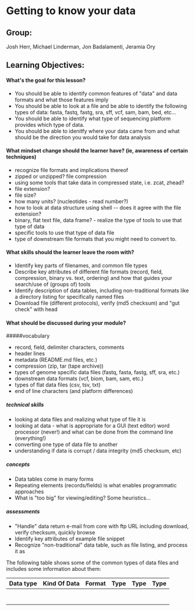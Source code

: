 Getting to know your data
===================

Group: 
-----
Josh Herr, Michael Linderman, Jon Badalamenti, Jeramia Ory

Learning Objectives:
-------------------
#### What's the goal for this lesson?
* You should be able to identify common features of "data" and data formats and what those features imply
* You should be able to look at a file and be able to identify the following types of data: fasta, fastq, fastg, sra, sff, vcf, sam, bam, bed, etc...
* You should be able to identify what type of sequencing platform provides which type of data.
* You should be able to idenitfy where your data came from and what should be the direction you would take for data analysis 

#### What mindset change should the learner have? (ie, awareness of certain techniques)
* recognize file formats and implications thereof
* zipped or unzipped? file compression
* using some tools that take data in compressed state, i.e. zcat, zhead?
* file extension?
* file size?
* how many units? (nucleotides - read number?)
* how to look at data structure using shell -- does it agree with the file extension?
* binary, flat text file, data frame? - realize the type of tools to use that type of data
* specific tools to use that type of data file
* type of downstream file formats that you might need to convert to.

#### What skills should the learner leave the room with?
* Identify key parts of filenames, and common file types
* Describe key attributes of different file formats (record, field, compression, binary vs. text, ordering) and how that guides your search/use of (groups of) tools
* Identify description of data tables, including non-traditional formats like a directory listing for specifically named files
* Download file (different protocols), verify (md5 checksum) and "gut check" with head

#### What should be discussed during your module?

#####vocabulary
* record, field, delimiter characters, comments
* header lines
* metadata (README.md files, etc.)
* compression (zip, tar (tape archive))
* types of genome specific data files (fastq, fasta, fastg, sff, sra, etc.)
* downstream data formats (vcf, biom, bam, sam, etc.)
* types of flat data files (csv, tsv, txt)
* end of line characters (and platform differences)

##### technical skills
* looking at data files and realizing what type of file it is
* looking at data - what is appropriate for a GUI (text editor) word processor (never!) and what can be done from the command line (everything!)
* converting one type of data file to another
* understanding if data is corrupt / data integrity (md5 checksum, etc)

##### concepts
* Data tables come in many forms
* Repeating elements (records/fields) is what enables programmatic approaches
* What is "too big" for viewing/editing? Some heuristics...

##### assessments
* "Handle" data return e-mail from core with ftp URL including download, verify checksum, quickly browse
* Identify key attributes of example file snippet
* Recognize "non-traditional" data table, such as file listing, and process it as


The following table shows some of the common types of data files and includes some information about them:

| Data type |	Kind Of Data |	Format |	Type | Type | Type |
| :------------- | :------------- | :---------------- | :----------------| :----------------| :---------------|
| 	|  | |	 | |  |
| 	| | | | | |
| 	| 	| |	 |	 |	
|  |  |	 |	 |		|  |
|  |  |  |	 |  |	 |
|  | 	|  |	 | |	 |
| |  |  |  |  |  |
